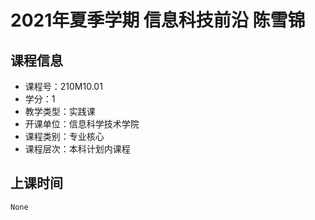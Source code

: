 # 2021年夏季学期 信息科技前沿 陈雪锦






## 课程信息

- 课程号：210M10.01
- 学分：1
- 教学类型：实践课
- 开课单位：信息科学技术学院
- 课程类别：专业核心
- 课程层次：本科计划内课程

## 上课时间

```
None
```

